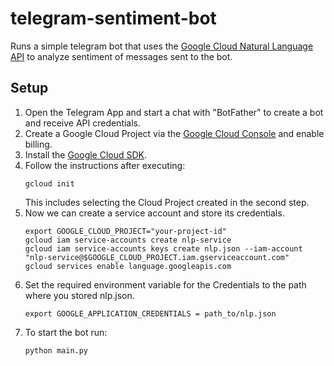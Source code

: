 # telegram-sentiment-bot

Runs a simple telegram bot that uses the [Google Cloud Natural Language API](https://cloud.google.com/natural-language/docs/analyzing-sentiment) to analyze sentiment of messages sent to the bot.

## Setup
1.  Open the Telegram App and start a chat with "BotFather" to create a bot and receive API credentials.
2.  Create a Google Cloud Project via the [Google Cloud Console](console.cloud.google.com) and enable billing.
3.  Install the [Google Cloud SDK](https://cloud.google.com/sdk/install).
4.  Follow the instructions after executing: 
    ```
    gcloud init
    ````
    This includes selecting the Cloud Project created in the second step.
5.  Now we can create a service account and store its credentials.
    ```
    export GOOGLE_CLOUD_PROJECT="your-project-id"
    gcloud iam service-accounts create nlp-service
    gcloud iam service-accounts keys create nlp.json --iam-account "nlp-service@$GOOGLE_CLOUD_PROJECT.iam.gserviceaccount.com"
    gcloud services enable language.googleapis.com
    ```
6.  Set the required environment variable for the Credentials to the path where you stored nlp.json.
    ```
    export GOOGLE_APPLICATION_CREDENTIALS = path_to/nlp.json
    ````
7.  To start the bot run:
    ```
    python main.py
    ```

